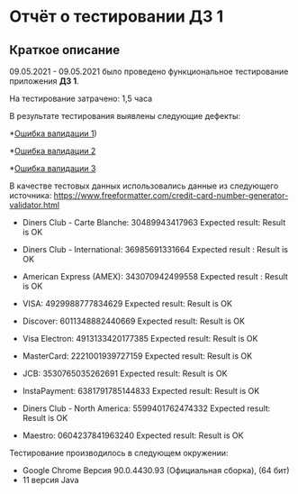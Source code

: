 # Отчёт о тестировании ДЗ 1
## Краткое описание
09.05.2021 - 09.05.2021 было проведено функциональное тестирование приложения **ДЗ 1**.
 
На тестирование затрачено: 1,5 часа
 
В результате тестирования выявлены следующие дефекты:
 
*[Ошибка валидации 1](https://github.com/OlgaTyurina19/dz1/issues/1))
 
*[Ошибка валидации 2](https://github.com/OlgaTyurina19/dz1/issues/2)
 
*[Ошибка валидации 3](https://github.com/OlgaTyurina19/dz1/issues/3)
 
 
В качестве тестовых данных использовались данные из следующего источника: https://www.freeformatter.com/credit-card-number-generator-validator.html
 
* Diners Club - Carte Blanche:
  30489943417963 Expected result: Result is OK
 
* Diners Club - International:
  36985691331664 Expected result : Result is OK
 
* American Express (AMEX):
  343070942499558 Expected result : Result is OK
 
* VISA:
  4929988777834629 Expected result: Result is OK
* Discover:
  6011348882440669 Expected result: Result is OK
* Visa Electron:
  4913133420177385 Expected result: Result is OK
* MasterCard:
  2221001939727159 Expected result: Result is OK
* JCB:
  3530765035262691 Expected result: Result is OK
* InstaPayment:
  6381791785144833 Expected result: Result is OK
* Diners Club - North America:
  5599401762474332 Expected result: Result is OK
* Maestro:
  0604237841963240 Expected result: Result is OK
 
Тестирование производилось в следующем окружении:
 
- Google Chrome
  Версия 90.0.4430.93 (Официальная сборка), (64 бит)
- 11 версия Java